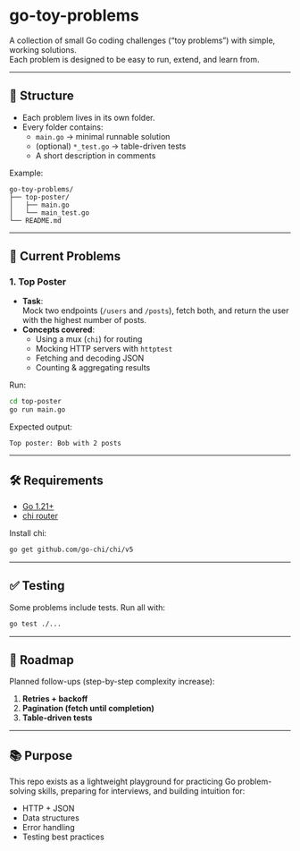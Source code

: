 # go-toy-problems

A collection of small Go coding challenges (“toy problems”) with simple, working solutions.  
Each problem is designed to be easy to run, extend, and learn from.

---

## 📂 Structure

- Each problem lives in its own folder.
- Every folder contains:
  - `main.go` → minimal runnable solution
  - (optional) `*_test.go` → table-driven tests
  - A short description in comments

Example:

```
go-toy-problems/
├── top-poster/
│   ├── main.go
│   └── main_test.go
└── README.md
```

---

## 🚀 Current Problems

### 1. Top Poster

- **Task**:  
  Mock two endpoints (`/users` and `/posts`), fetch both, and return the user with the highest number of posts.
- **Concepts covered**:
  - Using a mux (`chi`) for routing
  - Mocking HTTP servers with `httptest`
  - Fetching and decoding JSON
  - Counting & aggregating results

Run:

```bash
cd top-poster
go run main.go
```

Expected output:

```
Top poster: Bob with 2 posts
```

---

## 🛠️ Requirements

- [Go 1.21+](https://go.dev/dl/)
- [chi router](https://github.com/go-chi/chi)

Install chi:

```bash
go get github.com/go-chi/chi/v5
```

---

## ✅ Testing

Some problems include tests. Run all with:

```bash
go test ./...
```

---

## 🎯 Roadmap

Planned follow-ups (step-by-step complexity increase):

1. **Retries + backoff**
2. **Pagination (fetch until completion)**
3. **Table-driven tests**

---

## 📚 Purpose

This repo exists as a lightweight playground for practicing Go problem-solving skills, preparing for interviews, and building intuition for:

- HTTP + JSON
- Data structures
- Error handling
- Testing best practices
